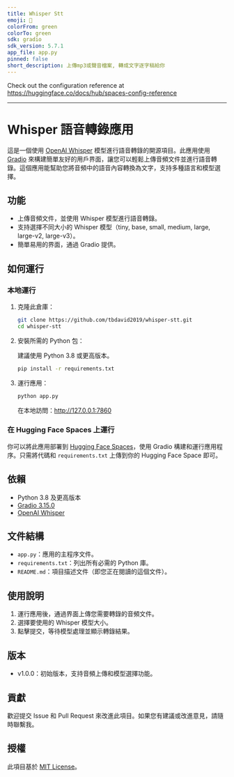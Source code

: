 ```yaml
---
title: Whisper Stt
emoji: 🚀
colorFrom: green
colorTo: green
sdk: gradio
sdk_version: 5.7.1
app_file: app.py
pinned: false
short_description: 上傳mp3或聲音檔案, 轉成文字逐字稿給你
---
```


Check out the configuration reference at https://huggingface.co/docs/hub/spaces-config-reference


---

# Whisper 語音轉錄應用

這是一個使用 [OpenAI Whisper](https://github.com/openai/whisper) 模型進行語音轉錄的開源項目。此應用使用 [Gradio](https://gradio.app/) 來構建簡單友好的用戶界面，讓您可以輕鬆上傳音頻文件並進行語音轉錄。這個應用能幫助您將音頻中的語音內容轉換為文字，支持多種語言和模型選擇。

## 功能

- 上傳音頻文件，並使用 Whisper 模型進行語音轉錄。
- 支持選擇不同大小的 Whisper 模型（tiny, base, small, medium, large, large-v2, large-v3）。
- 簡單易用的界面，通過 Gradio 提供。

## 如何運行

### 本地運行

1. 克隆此倉庫：

   ```bash
   git clone https://github.com/tbdavid2019/whisper-stt.git
   cd whisper-stt
   ```

2. 安裝所需的 Python 包：

   建議使用 Python 3.8 或更高版本。

   ```bash
   pip install -r requirements.txt
   ```

3. 運行應用：

   ```bash
   python app.py
   ```

   在本地訪問：http://127.0.0.1:7860

### 在 Hugging Face Spaces 上運行

你可以將此應用部署到 [Hugging Face Spaces](https://huggingface.co/spaces)，使用 Gradio 構建和運行應用程序。只需將代碼和 `requirements.txt` 上傳到你的 Hugging Face Space 即可。

## 依賴

- Python 3.8 及更高版本
- [Gradio 3.15.0](https://gradio.app/)
- [OpenAI Whisper](https://github.com/openai/whisper)

## 文件結構

- `app.py`：應用的主程序文件。
- `requirements.txt`：列出所有必需的 Python 庫。
- `README.md`：項目描述文件（即您正在閱讀的這個文件）。

## 使用說明

1. 運行應用後，通過界面上傳您需要轉錄的音頻文件。
2. 選擇要使用的 Whisper 模型大小。
3. 點擊提交，等待模型處理並顯示轉錄結果。

## 版本

- v1.0.0：初始版本，支持音頻上傳和模型選擇功能。

## 貢獻

歡迎提交 Issue 和 Pull Request 來改進此項目。如果您有建議或改進意見，請隨時聯繫我。

## 授權

此項目基於 [MIT License](LICENSE)。


